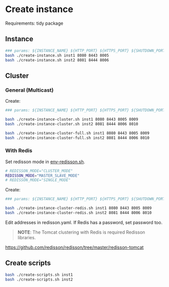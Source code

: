 # Create instance

Requirements: tidy package

## Instance

```bash
### params: ${INSTANCE_NAME} ${HTTP_PORT} ${HTTPS_PORT} ${SHUTDOWN_PORT}
bash ./create-instance.sh inst1 8080 8443 8005
bash ./create-instance.sh inst2 8081 8444 8006
```

## Cluster

### General (Multicast)

Create:

```bash
### params: ${INSTANCE_NAME} ${HTTP_PORT} ${HTTPS_PORT} ${SHUTDOWN_PORT} ${AJP_PORT}

bash ./create-instance-cluster.sh inst1 8080 8443 8005 8009
bash ./create-instance-cluster.sh inst2 8081 8444 8006 8010

bash ./create-instance-cluster-full.sh inst1 8080 8443 8005 8009
bash ./create-instance-cluster-full.sh inst2 8081 8444 8006 8010
```

### With Redis

Set redisson mode in [env-redisson.sh](/tomcat/instance/env-redisson.sh).

```bash
# REDISSON_MODE="CLUSTER_MODE"
REDISSON_MODE="MASTER_SLAVE_MODE"
# REDISSON_MODE="SINGLE_MODE"
```

Create:

```bash
### params: ${INSTANCE_NAME} ${HTTP_PORT} ${HTTPS_PORT} ${SHUTDOWN_PORT} ${AJP_PORT}

bash ./create-instance-cluster-redis.sh inst1 8080 8443 8005 8009
bash ./create-instance-cluster-redis.sh inst2 8081 8444 8006 8010
```

Edit addresses in redisson.yaml. If Redis has a password, set password too.

> **NOTE**: The Tomcat clustering with Redis is required Redisson libraries.

https://github.com/redisson/redisson/tree/master/redisson-tomcat

## Create scripts

```bash
bash ./create-scripts.sh inst1
bash ./create-scripts.sh inst2
```
